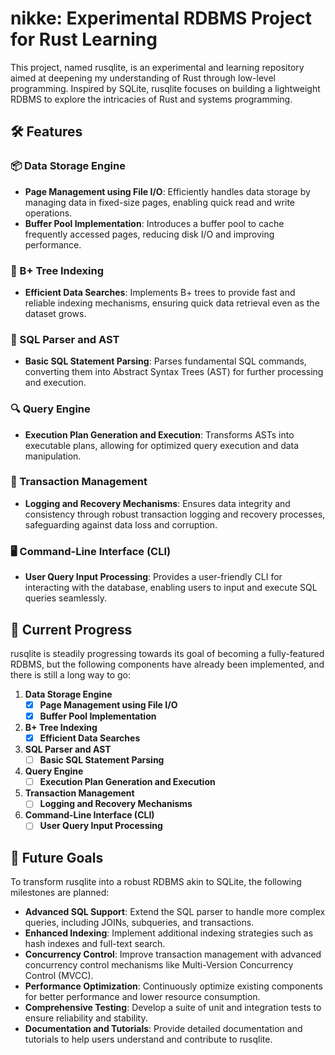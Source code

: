 # nikke: Experimental RDBMS Project for Rust Learning

This project, named rusqlite, is an experimental and learning repository aimed at deepening my understanding of Rust through low-level programming. Inspired by SQLite, rusqlite focuses on building a lightweight RDBMS to explore the intricacies of Rust and systems programming.

## 🛠️ Features

### 📦 Data Storage Engine
- **Page Management using File I/O**: Efficiently handles data storage by managing data in fixed-size pages, enabling quick read and write operations.
- **Buffer Pool Implementation**: Introduces a buffer pool to cache frequently accessed pages, reducing disk I/O and improving performance.

### 🌳 B+ Tree Indexing
- **Efficient Data Searches**: Implements B+ trees to provide fast and reliable indexing mechanisms, ensuring quick data retrieval even as the dataset grows.

### 📝 SQL Parser and AST
- **Basic SQL Statement Parsing**: Parses fundamental SQL commands, converting them into Abstract Syntax Trees (AST) for further processing and execution.

### 🔍 Query Engine
- **Execution Plan Generation and Execution**: Transforms ASTs into executable plans, allowing for optimized query execution and data manipulation.

### 🔄 Transaction Management
- **Logging and Recovery Mechanisms**: Ensures data integrity and consistency through robust transaction logging and recovery processes, safeguarding against data loss and corruption.

### 🖥️ Command-Line Interface (CLI)
- **User Query Input Processing**: Provides a user-friendly CLI for interacting with the database, enabling users to input and execute SQL queries seamlessly.

## 🚧 Current Progress

rusqlite is steadily progressing towards its goal of becoming a fully-featured RDBMS, but the following components have already been implemented, and there is still a long way to go:

1. **Data Storage Engine**
   - [x] **Page Management using File I/O**
   - [x] **Buffer Pool Implementation**

2. **B+ Tree Indexing**
   - [x] **Efficient Data Searches**

3. **SQL Parser and AST**
   - [ ] **Basic SQL Statement Parsing**

4. **Query Engine**
   - [ ] **Execution Plan Generation and Execution**

5. **Transaction Management**
   - [ ] **Logging and Recovery Mechanisms**

6. **Command-Line Interface (CLI)**
   - [ ] **User Query Input Processing**

## 🎯 Future Goals

To transform rusqlite into a robust RDBMS akin to SQLite, the following milestones are planned:

- **Advanced SQL Support**: Extend the SQL parser to handle more complex queries, including JOINs, subqueries, and transactions.
- **Enhanced Indexing**: Implement additional indexing strategies such as hash indexes and full-text search.
- **Concurrency Control**: Improve transaction management with advanced concurrency control mechanisms like Multi-Version Concurrency Control (MVCC).
- **Performance Optimization**: Continuously optimize existing components for better performance and lower resource consumption.
- **Comprehensive Testing**: Develop a suite of unit and integration tests to ensure reliability and stability.
- **Documentation and Tutorials**: Provide detailed documentation and tutorials to help users understand and contribute to rusqlite.
